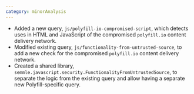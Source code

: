 ```yaml
---
category: minorAnalysis
---
```

* Added a new query, `js/polyfill-io-compromised-script`, which detects uses in HTML and JavaScript of the compromised `polyfill.io` content delivery network.
* Modified existing query, `js/functionality-from-untrusted-source`, to add a new check for the compromised `polyfill.io` content delivery network.
* Created a shared library, `semmle.javascript.security.FunctionalityFromUntrustedSource`, to separate the logic from the existing query and allow having a separate new Polyfill-specific query.

